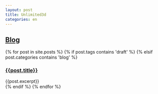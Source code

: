 ```yaml
---
layout: post
title: Unlimited3d
categories: en
---
```


<h2 class='indent'><a href='{{site.baseurl}}/blog'>Blog</a></h2>
{% for post in site.posts %}
  {% if    post.tags       contains 'draft' %}
  {% elsif post.categories contains 'blog' %}
  <h3 class='indent'><a href="{{site.baseurl}}{{post.url}}">{{post.title}}</a></h3>
  <summary>{{post.excerpt}}</summary>
  {% endif %}
{% endfor %}
